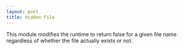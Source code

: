```yaml
---
layout: post
title: Hidden File
---
```


This module modifies the runtime to return false for a given file name regardless of whether the file actually exists or not.